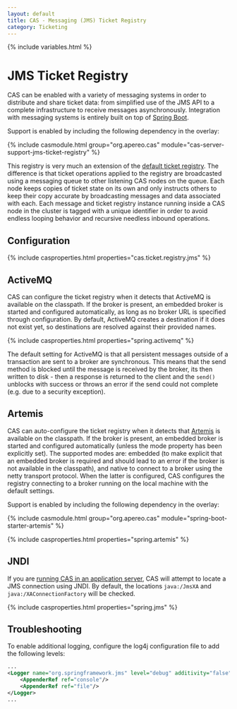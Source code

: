 ```yaml
---
layout: default
title: CAS - Messaging (JMS) Ticket Registry
category: Ticketing
---
```


{% include variables.html %}

# JMS Ticket Registry

CAS can be enabled with a variety of messaging systems in order to distribute and share ticket data: 
from simplified use of the JMS API to a complete infrastructure to receive messages asynchronously. 
Integration with messaging systems is entirely built on 
top of [Spring Boot](https://docs.spring.io/spring-boot/docs/current/reference/html/boot-features-messaging.html).

Support is enabled by including the following dependency in the overlay:

{% include casmodule.html group="org.apereo.cas" module="cas-server-support-jms-ticket-registry" %}

This registry is very much an extension of the [default ticket registry](Default-Ticket-Registry.html). 
The difference is that ticket operations applied to the registry are broadcasted using a messaging queue 
to other listening CAS nodes on the queue. Each node keeps copies of ticket state on its own and only 
instructs others to keep their copy accurate by broadcasting messages and data associated with each. 
Each message and ticket registry instance running inside a CAS node in the cluster is tagged with a unique 
identifier in order to avoid endless looping behavior and recursive needless inbound operations.

## Configuration

{% include casproperties.html properties="cas.ticket.registry.jms" %}

## ActiveMQ

CAS can configure the ticket registry when it detects that ActiveMQ 
is available on the classpath. If the broker is present, an embedded broker is started and 
configured automatically, as long as no broker URL is specified through configuration. 
By default, ActiveMQ creates a destination if it does not exist yet, so 
destinations are resolved against their provided names.

{% include casproperties.html properties="spring.activemq" %}

The default setting for ActiveMQ is that all persistent messages outside of a transaction 
are sent to a broker are synchronous. This means that the send method is blocked until the 
message is received by the broker, its then written to disk - then a response is returned 
to the client and the `send()` unblocks with success or throws an error if 
the send could not complete (e.g. due to a security exception).

## Artemis

CAS can auto-configure the ticket registry when it detects that [Artemis](https://activemq.apache.org/artemis/) 
is available on the classpath. If the broker is present, an embedded broker is started and 
configured automatically (unless the mode property has been explicitly set). The supported modes are: 
embedded (to make explicit that an embedded broker is required and should lead to an error if the broker 
is not available in the classpath), and native to connect to a broker using the netty transport protocol. 
When the latter is configured, CAS configures the registry connecting to a broker running on the local machine with the default settings.

Support is enabled by including the following dependency in the overlay:

{% include casmodule.html group="org.apereo.cas" module="spring-boot-starter-artemis" %}

{% include casproperties.html properties="spring.artemis" %}

## JNDI

If you are [running CAS in an application server](../installation/Configuring-Servlet-Container.html), 
CAS will attempt to locate a JMS connection using JNDI. By default, the locations 
`java:/JmsXA` and `java:/XAConnectionFactory` will be checked. 

{% include casproperties.html properties="spring.jms" %}

## Troubleshooting

To enable additional logging, configure the log4j configuration file to add the following levels:

```xml
...
<Logger name="org.springframework.jms" level="debug" additivity="false">
    <AppenderRef ref="console"/>
    <AppenderRef ref="file"/>
</Logger>
...
```

